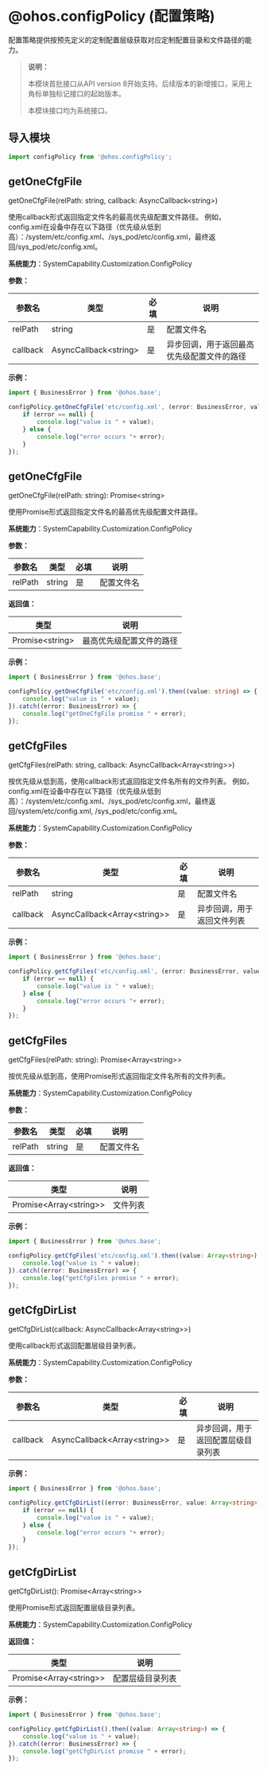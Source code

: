# @ohos.configPolicy (配置策略)

配置策略提供按预先定义的定制配置层级获取对应定制配置目录和文件路径的能力。

>  **说明：**
>
>  本模块首批接口从API version 8开始支持。后续版本的新增接口，采用上角标单独标记接口的起始版本。
>
>  本模块接口均为系统接口。

## 导入模块

```ts
import configPolicy from '@ohos.configPolicy';
```

## getOneCfgFile

getOneCfgFile(relPath: string, callback: AsyncCallback&lt;string&gt;)

使用callback形式返回指定文件名的最高优先级配置文件路径。
例如，config.xml在设备中存在以下路径（优先级从低到高）：/system/etc/config.xml、/sys_pod/etc/config.xml，最终返回/sys_pod/etc/config.xml。

**系统能力**：SystemCapability.Customization.ConfigPolicy

**参数：** 

| 参数名      | 类型                          | 必填   | 说明                    |
| -------- | --------------------------- | ---- | --------------------- |
| relPath  | string                      | 是    | 配置文件名                 |
| callback | AsyncCallback&lt;string&gt; | 是    | 异步回调，用于返回最高优先级配置文件的路径 |

**示例：** 
  ```ts
  import { BusinessError } from '@ohos.base';

  configPolicy.getOneCfgFile('etc/config.xml', (error: BusinessError, value: string) => {
      if (error == null) {
          console.log("value is " + value);
      } else {
          console.log("error occurs "+ error);
      }
  });
  ```


## getOneCfgFile

getOneCfgFile(relPath: string): Promise&lt;string&gt;

使用Promise形式返回指定文件名的最高优先级配置文件路径。

**系统能力**：SystemCapability.Customization.ConfigPolicy

**参数：** 

| 参数名     | 类型     | 必填   | 说明    |
| ------- | ------ | ---- | ----- |
| relPath | string | 是    | 配置文件名 |

**返回值：** 

| 类型                    | 说明           |
| --------------------- | ------------ |
| Promise&lt;string&gt; | 最高优先级配置文件的路径 |

**示例：** 
  ```ts
  import { BusinessError } from '@ohos.base';

  configPolicy.getOneCfgFile('etc/config.xml').then((value: string) => {
      console.log("value is " + value);
  }).catch((error: BusinessError) => {
      console.log("getOneCfgFile promise " + error);
  });
  ```


## getCfgFiles

getCfgFiles(relPath: string, callback: AsyncCallback&lt;Array&lt;string&gt;&gt;)

按优先级从低到高，使用callback形式返回指定文件名所有的文件列表。
例如，config.xml在设备中存在以下路径（优先级从低到高）：/system/etc/config.xml、/sys_pod/etc/config.xml，最终返回/system/etc/config.xml, /sys_pod/etc/config.xml。

**系统能力**：SystemCapability.Customization.ConfigPolicy

**参数：** 

| 参数名      | 类型                                       | 必填   | 说明            |
| -------- | ---------------------------------------- | ---- | ------------- |
| relPath  | string                                   | 是    | 配置文件名         |
| callback | AsyncCallback&lt;Array&lt;string&gt;&gt; | 是    | 异步回调，用于返回文件列表 |

**示例：** 
  ```ts
  import { BusinessError } from '@ohos.base';

  configPolicy.getCfgFiles('etc/config.xml', (error: BusinessError, value: Array<string>) => {
      if (error == null) {
          console.log("value is " + value);
      } else {
          console.log("error occurs "+ error);
      }
  });
  ```


## getCfgFiles

getCfgFiles(relPath: string): Promise&lt;Array&lt;string&gt;&gt;

按优先级从低到高，使用Promise形式返回指定文件名所有的文件列表。

**系统能力**：SystemCapability.Customization.ConfigPolicy

**参数：** 

| 参数名     | 类型     | 必填   | 说明    |
| ------- | ------ | ---- | ----- |
| relPath | string | 是    | 配置文件名 |

**返回值：** 

| 类型                                 | 说明   |
| ---------------------------------- | ---- |
| Promise&lt;Array&lt;string&gt;&gt; | 文件列表 |

**示例：** 
  ```ts
  import { BusinessError } from '@ohos.base';

  configPolicy.getCfgFiles('etc/config.xml').then((value: Array<string>) => {
      console.log("value is " + value);
  }).catch((error: BusinessError) => {
      console.log("getCfgFiles promise " + error);
  });
  ```


## getCfgDirList

getCfgDirList(callback: AsyncCallback&lt;Array&lt;string&gt;&gt;)

使用callback形式返回配置层级目录列表。

**系统能力**：SystemCapability.Customization.ConfigPolicy

**参数：** 

| 参数名      | 类型                                       | 必填   | 说明                |
| -------- | ---------------------------------------- | ---- | ----------------- |
| callback | AsyncCallback&lt;Array&lt;string&gt;&gt; | 是    | 异步回调，用于返回配置层级目录列表 |

**示例：** 
  ```ts
  import { BusinessError } from '@ohos.base';

  configPolicy.getCfgDirList((error: BusinessError, value: Array<string>) => {
      if (error == null) {
          console.log("value is " + value);
      } else {
          console.log("error occurs "+ error);
      }
  });
  ```


## getCfgDirList

getCfgDirList(): Promise&lt;Array&lt;string&gt;&gt;

使用Promise形式返回配置层级目录列表。

**系统能力**：SystemCapability.Customization.ConfigPolicy

**返回值：** 

| 类型                                 | 说明       |
| ---------------------------------- | -------- |
| Promise&lt;Array&lt;string&gt;&gt; | 配置层级目录列表 |

**示例：** 
  ```ts
  import { BusinessError } from '@ohos.base';

  configPolicy.getCfgDirList().then((value: Array<string>) => {
      console.log("value is " + value);
  }).catch((error: BusinessError) => {
      console.log("getCfgDirList promise " + error);
  });
  ```
